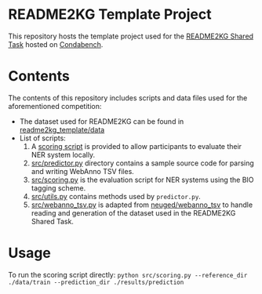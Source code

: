 # README2KG Template Project

This repository hosts the template project used for the [README2KG Shared Task](https://www.codabench.org/competitions/4925/) hosted on [Condabench](https://www.codabench.org).


# Contents

The contents of this repository includes scripts and data files used for the aforementioned competition:
* The dataset used for README2KG can be found in [readme2kg_template/data](https://github.com/chenzongxiong/readme2kg_template/blob/main/data)
* List of scripts:
    1. A [scoring script](https://github.com/chenzongxiong/readme2kg_template/blob/main/run_scoring.sh) is provided to allow participants to evaluate their NER system locally.
    2. [src/predictor.py](https://github.com/chenzongxiong/readme2kg_template/blob/main/src/predictor.py) directory contains a sample source code for parsing and writing WebAnno TSV files.
    3. [src/scoring.py](https://github.com/chenzongxiong/readme2kg_template/blob/main/src/scoring.py) is the evaluation script for NER systems using the BIO tagging scheme. 
    4. [src/utils.py](https://github.com/chenzongxiong/readme2kg_template/blob/main/src/utils.py) contains methods used by `predictor.py`.
    5. [src/webanno_tsv.py](https://github.com/chenzongxiong/readme2kg_template/blob/main/src/webanno_tsv.py) is adapted from [neuged/webanno_tsv](https://github.com/neuged/webanno_tsv/tree/master) to handle reading and generation of the dataset used in the README2KG Shared Task. 


# Usage

To run the scoring script directly:
      `python src/scoring.py --reference_dir ./data/train --prediction_dir ./results/prediction`
